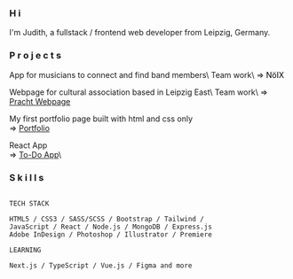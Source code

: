 ### H i

I'm Judith, a fullstack / frontend web developer from Leipzig, Germany.


### P r o j e c t s


App for musicians to connect and find band members\ Team work\ 
=> <a href="https://make.noix.space/" target="_blank" style="text-decoration: none; color:black;">NöIX</a>

Webpage for cultural association based in Leipzig East\ Team work\ 
=> <a href="https://pracht-ev.net/en" target="_blank">Pracht Webpage</a>

My first portfolio page built with html and css only\
=> <a href="https://judithcrasser.github.io/portfolio/">Portfolio</a>

React App\
=> <a href="https://judithcrasser.github.io/to-do-app/">To-Do App</a>\


### S k i l l s
```

TECH STACK

HTML5 / CSS3 / SASS/SCSS / Bootstrap / Tailwind / 
JavaScript / React / Node.js / MongoDB / Express.js
Adobe InDesign / Photoshop / Illustrator / Premiere

LEARNING

Next.js / TypeScript / Vue.js / Figma and more

```
